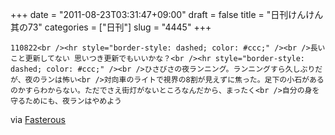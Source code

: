 +++
date = "2011-08-23T03:31:47+09:00"
draft = false
title = "日刊けんけん 其の73"
categories = ["日刊"]
slug = "4445"
+++


    110822<br /><hr style="border-style: dashed; color: #ccc;" /><br />長いこと更新してない 思いつき更新でもいいかな？<br /><hr style="border-style: dashed; color: #ccc;" /><br />ひさびさの夜ランニング。ランニングすら久しぶりだが、夜のランは怖い<br />対向車のライトで視界の8割が見えずに焦った。足下の小石があるのかすらわからない。ただでさえ街灯がないところなんだから、まったく<br />自分の身を守るためにも、夜ランはやめよう

<div class="posterous_quote_citation">via <a href="http://www.lastday.jp/2011/02/28/fasterous">Fasterous</a></div>
  
